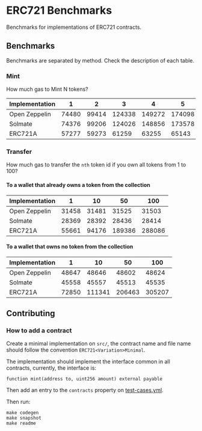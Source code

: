 # ERC721 Benchmarks

Benchmarks for implementations of ERC721 contracts.


## Benchmarks

Benchmarks are separated by method. Check the description of each table.

### Mint

How much gas to Mint N tokens?

<!-- Start Mint Table -->
|Implementation|  1  |  2  |   3  |   4  |   5  |  10  |   50  |  100  |
|--------------|-----|-----|------|------|------|------|-------|-------|
| Open Zeppelin|74480|99414|124338|149272|174098|298697|1294733|2539876|
|    Solmate   |74376|99206|124026|148856|173578|297657|1289533|2529476|
|    ERC721A   |57277|59273| 61259| 63255| 65143| 75052| 153568| 251811|
<!-- End Mint Table -->

### Transfer

How much gas to transfer the `nth` token id if you own all tokens from 1 to 100?

#### To a wallet that already owns a token from the collection

<!-- Start Transfer Owner Table -->
|Implementation|  1  |  10 |  50  |  100 |
|--------------|-----|-----|------|------|
| Open Zeppelin|31458|31481| 31525| 31503|
|    Solmate   |28369|28392| 28436| 28414|
|    ERC721A   |55661|94176|189386|288086|
<!-- End Transfer Owner Table -->

#### To a wallet that owns no token from the collection

<!-- Start Transfer Non Owner Table -->
|Implementation|  1  |  10  |  50  |  100 |
|--------------|-----|------|------|------|
| Open Zeppelin|48647| 48646| 48602| 48624|
|    Solmate   |45558| 45557| 45513| 45535|
|    ERC721A   |72850|111341|206463|305207|
<!-- End Transfer Non Owner Table -->


## Contributing

### How to add a contract

Create a minimal implementation on `src/`, the contract name and file name should follow the convention `ERC721<Variation>Minimal`.

The implementation should implement the interface common in all contracts, currently, the interface is:

```solidity
function mint(address to, uint256 amount) external payable
```

Then add an entry to the `contracts` property on [test-cases.yml](test-cases.yml).

Then run:

```console
make codegen
make snapshot
make readme
```